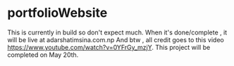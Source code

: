 # portfolioWebsite
This is currently in build so don't expect much.
When it's done/complete , it will be live at adarshatimsina.com.np
And btw , all credit goes to this video https://www.youtube.com/watch?v=0YFrGy_mzjY.
This project will be completed on May 20th.